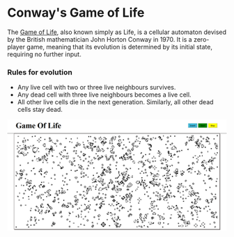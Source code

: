 # Conway's Game of Life
The [Game of Life](https://en.wikipedia.org/wiki/Conway%27s_Game_of_Life "Conway's Game of Life"), also known simply as Life, is a cellular automaton devised by the British mathematician John Horton Conway in 1970. It is a zero-player game, meaning that its evolution is determined by its initial state, requiring no further input.

### Rules for evolution
  * Any live cell with two or three live neighbours survives.
  * Any dead cell with three live neighbours becomes a live cell.
  * All other live cells die in the next generation. Similarly, all other dead cells stay dead.

![CGOL](Result.png)